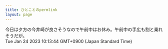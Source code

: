```yaml
---
title: ひとことのpermlink
layout: page
---
```

<div class="box" dt="1674522824950">
  今日は夕方の今井崎が良さそうなので午前中はお休み。午前中の手広も割と乗れそうだが。
  <div class="content is-small">Tue Jan 24 2023 10:13:44 GMT+0900 (Japan Standard Time)</div>
</div>